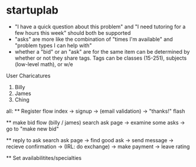 startuplab
==========

* "I have a quick question about this problem" and "I need tutoring for a few hours this week" should both be supported
* "asks" are more like the combination of "times I'm available" and "problem types I can help with"
* whether a "bid" or an "ask" are for the same item can be determined by whether or not they share tags. Tags can be classes (15-251), subjects (low-level math), or w/e

User Charicatures

1) Billy
2) James
3) Ching

all:
** Register flow
index -> signup -> (email validation) -> "thanks!" flash


** make bid flow (billy / james)
search ask page -> examine some asks -> go to "make new bid"

** reply to ask
search ask page -> find good ask -> send message -> recieve confirmation -> (IRL: do exchange) -> make payment -> leave rating



** Set availabilitites/specialties

